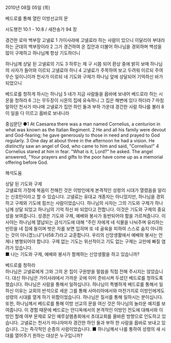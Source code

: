 2010년 08월 05일 (목)

베드로를 통해 열린  이방선교의 문



사도행전 10:1 - 10:8 / 새찬송가 94 장


경건한 로마 백부장 고넬료 
1 가이사랴에 고넬료라 하는 사람이 있으니 이달리야 부대라 하는 군대의 백부장이라 2 그가 경건하여 온 집안과 더불어 하나님을 경외하며 백성을 많이 구제하고 하나님께 항상 기도하더니  

하나님께 상달 된 고넬료의 기도 
3 하루는 제 구 시쯤 되어 환상 중에 밝히 보매 하나님의 사자가 들어와 이르되 고넬료야 하니 4 고넬료가 주목하여 보고 두려워 이르되 주여 무슨 일이니이까 천사가 이르되 네 기도와 구제가 하나님 앞에 상달되어 기억하신 바가 되었으니  

베드로를 청하게 하시는 하나님 
5 네가 지금 사람들을 욥바에 보내어 베드로라 하는 시몬을 청하라 6 그는 무두장이 시몬의 집에 유숙하니 그 집은 해변에 있다 하더라 7 마침 말하던 천사가 떠나매 고넬료가 집안 하인 둘과 부하 가운데 경건한 사람 하나를 불러 8 이 일을 다 이르고 욥바로 보내니라 



중심문단 ●1 At Caesarea there was a man named Cornelius, a centurion in what was known as the Italian Regiment. 2 He and all his family were devout and God-fearing; he gave generously to those in need and prayed to God regularly. 3 One day at about three in the afternoon he had a vision. He distinctly saw an angel of God, who came to him and said, "Cornelius!" 4 Cornelius stared at him in fear. "What is it, Lord?" he asked. The angel answered, "Your prayers and gifts to the poor have come up as a memorial offering before God.

해석도움





상달 된 기도와 구제  
고넬료의 가정에 복음이 전해진 것은 이방인에게 본격적인 성령의 시대가 열렸음을 알리는 신호탄이라고 할 수 있습니다. 고넬료는 유대교 개종자는 아니었지만, 하나님을 경외하고 구제와 기도에 힘쓰는 사람이었습니다. 하나님의 사자는 그의 기도와 구제가 하나님께 상달 되었고 하나님의 기억 하신 바 되었다고 전합니다. 이것은 기도와 구제의 중요성을 보여줍니다. 성경은 기도와 구제, 예배와 봉사가 동반되어야 함을 가르쳐줍니다. 이사야는 하나님께 열납되는 금식기도에 대해 “주린 자에게 네 식물을 나눠주며 유리하는 빈민을 네 집에 들이며 벗은 자를 보면 입히며 또 네 골육을 피하여 스스로 숨지 아니하는 것이 아니겠느냐”(사58:7)라고 교훈합니다. 우리의 신앙생활에서 예배와 봉사는 언제나 병행되어야 합니다. 구제 없는 기도는 위선적이고 기도 없는 구제는 교만에 빠질 염려가 있습니다.  
■ 나는 기도와 구제, 예배와 봉사가 함께하는 신앙생활을 하고 있습니까?   

베드로를 청하라  
하나님은 고넬료에게 그와 그의 온 집이 구원받을 말씀을 직접 전해 주시지는 않았습니다. 대신 하나님은 가이사랴에서 가까운 곳에 이미 준비시켜 두셨던 베드로를 청하도록 했습니다. 하나님은 사람을 통해서 일하십니다. 하나님이 특별하게 베드로를 통해서 일하신 이유는 교회의 반석으로 세운 그를 통해 사마리아에서와 마찬가지로 이방인에게도 성령의 시대를 열게 하기 위함이었습니다. 하나님은 질서를 통해 일하시는 분이십니다. 또한, 하나님께서 베드로를 통해 이방 선교의 문을 여신 것은 하나님의 놀라운 예지를 보여줍니다. 이 경험 때문에 베드로는 안디옥에서의 본격적인 이방인 전도에 대해서와 이방인 할례 여부 문제로 모인 예루살렘총회에서 초대교회를 올바른 방향으로 인도하고 있습니다. 고넬료는 천사가 떠나자마자 경건한 하인 둘과 부하 한 사람을 욥바로 보내고 있습니다. 그는 즉각적인 순종의 사람이었습니다. 
■ 하나님께서 나를 통하여 성령의 새 시대를 열어주기 원하는 대상은 누구입니까?